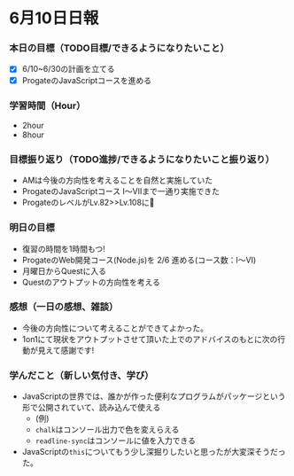 # 6月10日日報

### **本日の目標（TODO目標/できるようになりたいこと）**

- [x] 6/10~6/30の計画を立てる
- [x] ProgateのJavaScriptコースを進める

### **学習時間（Hour）**

- 2hour
- 8hour

### **目標振り返り（TODO進捗/できるようになりたいこと振り返り）**

- AMは今後の方向性を考えることを自然と実施していた
- ProgateのJavaScriptコース Ⅰ〜Ⅶまで一通り実施できた
- ProgateのレベルがLv.82>>Lv.108に👀


### **明日の目標**

- 復習の時間を1時間もつ!
- ProgateのWeb開発コース(Node.js)を 2/6 進める(コース数：Ⅰ〜Ⅵ)
- 月曜日からQuestに入る
- Questのアウトプットの方向性を考える

### **感想（一日の感想、雑談）**

- 今後の方向性について考えることができてよかった。
- 1on1にて現状をアウトプットさせて頂いた上でのアドバイスのもとに次の行動が見えて感謝です!

### **学んだこと（新しい気付き、学び）**
- JavaScriptの世界では、誰かが作った便利なプログラムがパッケージという形で公開されていて、読み込んで使える
  - (例)
  - `chalk`はコンソール出力で色を変えらえる
  - `readline-sync`はコンソールに値を入力できる
- JavaScriptの`this`についてもう少し深掘りしたいと思ったが大変深そうだった。
